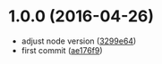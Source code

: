 <a name="1.0.0"></a>
# 1.0.0 (2016-04-26)

* adjust node version ([3299e64](https://github.com/kikobeats/stream-callback/commit/3299e64))
* first commit ([ae176f9](https://github.com/kikobeats/stream-callback/commit/ae176f9))



